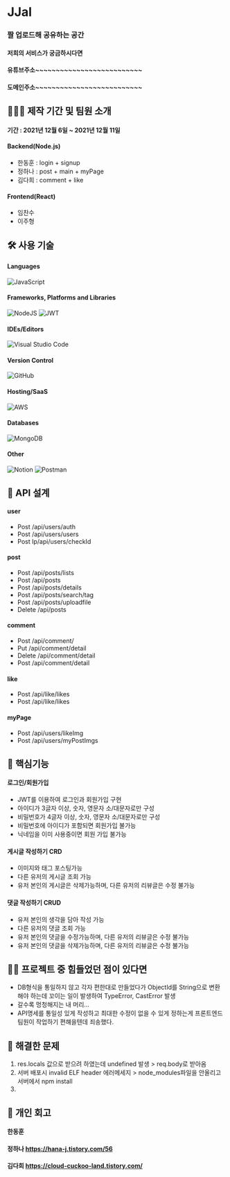 # JJal
### 짤 업로드해 공유하는 공간
#### 저희의 서비스가 궁금하시다면
#### 유튜브주소~~~~~~~~~~~~~~~~~~~~~~~~~~
#### 도메인주소~~~~~~~~~~~~~~~~~~~~~~~~~~

## 🧑🏻‍💻 제작 기간 및 팀원 소개
#### 기간 : 2021년 12월 6일 ~ 2021년 12월 11일
#### Backend(Node.js)
- 한동훈 : login + signup
- 정하나 : post + main + myPage
- 김다희 : comment + like
#### Frontend(React)
- 임찬수 
- 이주형 


## 🛠 사용 기술
#### Languages
![JavaScript](https://img.shields.io/badge/javascript-%23323330.svg?style=for-the-badge&logo=javascript&logoColor=%23F7DF1E)
#### Frameworks, Platforms and Libraries
![NodeJS](https://img.shields.io/badge/node.js-6DA55F?style=for-the-badge&logo=node.js&logoColor=white)
![JWT](https://img.shields.io/badge/JWT-black?style=for-the-badge&logo=JSON%20web%20tokens)
#### IDEs/Editors
![Visual Studio Code](https://img.shields.io/badge/Visual%20Studio%20Code-0078d7.svg?style=for-the-badge&logo=visual-studio-code&logoColor=white)
#### Version Control
![GitHub](https://img.shields.io/badge/github-%23121011.svg?style=for-the-badge&logo=github&logoColor=white)
#### Hosting/SaaS
![AWS](https://img.shields.io/badge/AWS-%23FF9900.svg?style=for-the-badge&logo=amazon-aws&logoColor=white)
#### Databases
![MongoDB](https://img.shields.io/badge/MongoDB-%234ea94b.svg?style=for-the-badge&logo=mongodb&logoColor=white)
#### Other
![Notion](https://img.shields.io/badge/Notion-%23000000.svg?style=for-the-badge&logo=notion&logoColor=white)
![Postman](https://img.shields.io/badge/Postman-FF6C37?style=for-the-badge&logo=postman&logoColor=white)


## 🎢 API 설계
#### user
- Post /api/users/auth
- Post /api/users/users
- Post Ip/api/users/checkId
#### post
- Post /api/posts/lists
- Post /api/posts
- Post /api/posts/details
- Post /api/posts/search/tag
- Post /api/posts/uploadfile
- Delete /api/posts
#### comment
- Post /api/comment/
- Put /api/comment/detail
- Delete /api/comment/detail
- Post /api/comment/detail
#### like
- Post /api/like/likes
- Post /api/like/likes
#### myPage
- Post /api/users/likeImg
- Post /api/users/myPostImgs


## 📜 핵심기능
#### 로그인/회원가입
- JWT를 이용하여 로그인과 회원가입 구현
- 아이디가 3글자 이상, 숫자, 영문자 소/대문자로만 구성
- 비밀번호가 4글자 이상, 숫자, 영문자 소/대문자로만 구성
- 비밀번호에 아이디가 포함되면 회원가입 불가능
- 닉네임을 이미 사용중이면 회원 가입 불가능
#### 게시글 작성하기 CRD
- 이미지와 태그 포스팅가능
- 다른 유저의 게시글 조회 가능
- 유저 본인의 게시글은 삭제가능하며, 다른 유저의 리뷰글은 수정 불가능
#### 댓글 작성하기 CRUD
- 유저 본인의 생각을 담아 작성 가능
- 다른 유저의 댓글 조회 가능
- 유저 본인의 댓글을 수정가능하며, 다른 유저의 리뷰글은 수정 불가능
- 유저 본인의 댓글을 삭제가능하며, 다른 유저의 리뷰글은 수정 불가능


## 🤦🏻 프로젝트 중 힘들었던 점이 있다면
- DB형식을 통일하지 않고 각자 편한대로 만들었다가 ObjectId를 String으로 변환해야 하는데 꼬이는 일이 발생하여 TypeError, CastError 발생
- 갈수록 멍청해지는 내 머리...
- API명세를 통일성 있게 작성하고 최대한 수정이 없을 수 있게 정하는게 프론트엔드 팀원이 작업하기 편햬을텐데 죄송했다.


## 💯 해결한 문제
1. res.locals 값으로 받으려 하였는데 undefined 발생 > req.body로 받아옴
2. 서버 배포시  invalid ELF header 에러메세지 > node_modules파일을 안올리고 서버에서 npm install 
3. 

## 🍻 개인 회고
#### 한동훈 
#### 정하나 https://hana-j.tistory.com/56
#### 김다희 https://cloud-cuckoo-land.tistory.com/

